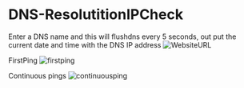 # DNS-ResolutitionIPCheck
Enter a DNS name and this will flushdns every 5 seconds, out put the current date and time with the DNS IP address
![WebsiteURL]()

FirstPing
![firstping]()

Continuous pings
![continuousping]()
